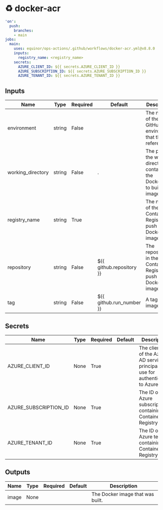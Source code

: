 # ♻ docker-acr

```yaml
'on':
  push:
    branches:
    - main
jobs:
  main:
    uses: equinor/ops-actions/.github/workflows/docker-acr.yml@v8.8.0
    inputs:
      registry_name: <registry_name>
    secrets:
      AZURE_CLIENT_ID: ${{ secrets.AZURE_CLIENT_ID }}
      AZURE_SUBSCRIPTION_ID: ${{ secrets.AZURE_SUBSCRIPTION_ID }}
      AZURE_TENANT_ID: ${{ secrets.AZURE_TENANT_ID }}

```

## Inputs


| Name | Type | Required | Default | Description |
| --- | --- | --- | --- | --- |
| environment | string | False |  | The name of the GitHub environment that this job references. |
| working_directory | string | False | . | The path of the working directory containing the Dockerfile to build an image from. |
| registry_name | string | True |  | The name of the Azure Container Registry to push the Docker image to. |
| repository | string | False | ${{ github.repository }} | The repository in the Azure Container Registry to push the Docker image to. |
| tag | string | False | ${{ github.run_number }} | A tag for the image. |


## Secrets


| Name | Type | Required | Default | Description |
| --- | --- | --- | --- | --- |
| AZURE_CLIENT_ID | None | True |  | The client ID of the Azure AD service principal to use for authenticating to Azure. |
| AZURE_SUBSCRIPTION_ID | None | True |  | The ID of the Azure subscription containing the Container Registry. |
| AZURE_TENANT_ID | None | True |  | The ID of the Azure tenant containing the Container Registry. |


## Outputs


| Name | Type | Required | Default | Description |
| --- | --- | --- | --- | --- |
| image | None |  |  | The Docker image that was built. |


